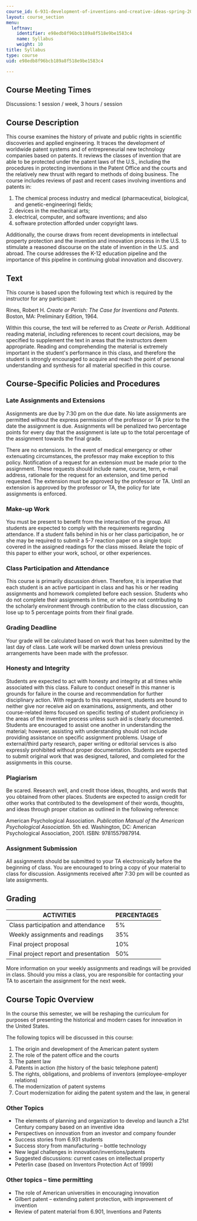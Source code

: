 ```yaml
---
course_id: 6-931-development-of-inventions-and-creative-ideas-spring-2008
layout: course_section
menu:
  leftnav:
    identifier: e98edb8f96bcb189a8f518e9be1583c4
    name: Syllabus
    weight: 10
title: Syllabus
type: course
uid: e98edb8f96bcb189a8f518e9be1583c4

---
```


Course Meeting Times
--------------------

Discussions: 1 session / week, 3 hours / session

Course Description
------------------

This course examines the history of private and public rights in scientific discoveries and applied engineering. It traces the development of worldwide patent systems and of entrepreneurial new technology companies based on patents. It reviews the classes of invention that are able to be protected under the patent laws of the U.S., including the procedures in protecting inventions in the Patent Office and the courts and the relatively new thrust with regard to methods of doing business. The course includes reviews of past and recent cases involving inventions and patents in:

1.  The chemical process industry and medical (pharmaceutical, biological, and genetic-engineering) fields;
2.  devices in the mechanical arts;
3.  electrical, computer, and software inventions; and also
4.  software protection afforded under copyright laws.

Additionally, the course draws from recent developments in intellectual property protection and the invention and innovation process in the U.S. to stimulate a reasoned discourse on the state of invention in the U.S. and abroad. The course addresses the K-12 education pipeline and the importance of this pipeline in continuing global innovation and discovery.

Text
----

This course is based upon the following text which is required by the instructor for any participant:

Rines, Robert H. _Create or Perish: The Case for Inventions and Patents_. Boston, MA: Preliminary Edition, 1964.

Within this course, the text will be referred to as _Create or Perish_. Additional reading material, including references to recent court decisions, may be specified to supplement the text in areas that the instructors deem appropriate. Reading and comprehending the material is extremely important in the student's performance in this class, and therefore the student is strongly encouraged to acquire and reach the point of personal understanding and synthesis for all material specified in this course.

Course-Specific Policies and Procedures
---------------------------------------

### Late Assignments and Extensions

Assignments are due by 7:30 pm on the due date. No late assignments are permitted without the express permission of the professor or TA prior to the date the assignment is due. Assignments will be penalized two percentage points for every day that the assignment is late up to the total percentage of the assignment towards the final grade.

There are no extensions. In the event of medical emergency or other extenuating circumstances, the professor may make exception to this policy. Notification of a request for an extension must be made prior to the assignment. These requests should include name, course, term, e-mail address, rationale for the request for an extension, and time period requested. The extension must be approved by the professor or TA. Until an extension is approved by the professor or TA, the policy for late assignments is enforced.

### Make-up Work

You must be present to benefit from the interaction of the group. All students are expected to comply with the requirements regarding attendance. If a student falls behind in his or her class participation, he or she may be required to submit a 5-7 reaction paper on a single topic covered in the assigned readings for the class missed. Relate the topic of this paper to either your work, school, or other experiences.

### Class Participation and Attendance

This course is primarily discussion driven. Therefore, it is imperative that each student is an active participant in class and has his or her reading assignments and homework completed before each session. Students who do not complete their assignments in time, or who are not contributing to the scholarly environment through contribution to the class discussion, can lose up to 5 percentage points from their final grade.

### Grading Deadline

Your grade will be calculated based on work that has been submitted by the last day of class. Late work will be marked down unless previous arrangements have been made with the professor.

### Honesty and Integrity

Students are expected to act with honesty and integrity at all times while associated with this class. Failure to conduct oneself in this manner is grounds for failure in the course and recommendation for further disciplinary action. With regards to this requirement, students are bound to neither give nor receive aid on examinations, assignments, and other course-related items focused on specific testing of student proficiency in the areas of the inventive process unless such aid is clearly documented. Students are encouraged to assist one another in understanding the material; however, assisting with understanding should not include providing assistance on specific assignment problems. Usage of external/third party research, paper writing or editorial services is also expressly prohibited without proper documentation. Students are expected to submit original work that was designed, tailored, and completed for the assignments in this course.

### Plagiarism

Be scared. Research well, and credit those ideas, thoughts, and words that you obtained from other places. Students are expected to assign credit for other works that contributed to the development of their words, thoughts, and ideas through proper citation as outlined in the following reference:

American Psychological Association. _Publication Manual of the American Psychological Association_. 5th ed. Washington, DC: American Psychological Association, 2001. ISBN: 9781557987914.

### Assignment Submission

All assignments should be submitted to your TA electronically before the beginning of class. You are encouraged to bring a copy of your material to class for discussion. Assignments received after 7:30 pm will be counted as late assignments.

Grading
-------

| ACTIVITIES | PERCENTAGES |
| --- | --- |
| Class participation and attendance | 5% |
| Weekly assignments and readings | 35% |
| Final project proposal | 10% |
| Final project report and presentation | 50% 

  

More information on your weekly assignments and readings will be provided in class. Should you miss a class, you are responsible for contacting your TA to ascertain the assignment for the next week.

Course Topic Overview
---------------------

In the course this semester, we will be reshaping the curriculum for purposes of presenting the historical and modern cases for innovation in the United States.

The following topics will be discussed in this course:

1.  The origin and development of the American patent system
2.  The role of the patent office and the courts
3.  The patent law
4.  Patents in action (the history of the basic telephone patent)
5.  The rights, obligations, and problems of inventors (employee-employer relations)
6.  The modernization of patent systems
7.  Court modernization for aiding the patent system and the law, in general

### Other Topics

*   The elements of planning and organization to develop and launch a 21st Century company based on an inventive idea
*   Perspectives on innovation from an investor and company founder
*   Success stories from 6.931 students
*   Success story from manufacturing – bottle technology
*   New legal challenges in innovation/inventions/patents
*   Suggested discussions: current cases on intellectual property
*   Peterlin case (based on Inventors Protection Act of 1999)

### Other topics – time permitting

*   The role of American universities in encouraging innovation
*   Gilbert patent – extending patent protection, with improvement of invention
*   Review of patent material from 6.901, Inventions and Patents
